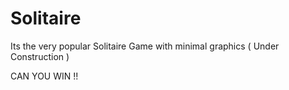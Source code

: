 # Solitaire

Its the very popular Solitaire Game with minimal graphics ( Under Construction )

CAN YOU WIN !!
